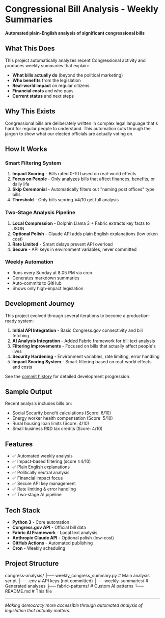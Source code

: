 # Congressional Bill Analysis - Weekly Summaries

**Automated plain-English analysis of significant congressional bills**

## What This Does

This project automatically analyzes recent Congressional activity and produces weekly summaries that explain:

- **What bills actually do** (beyond the political marketing)
- **Who benefits** from the legislation  
- **Real-world impact** on regular citizens
- **Financial costs** and who pays
- **Current status** and next steps

## Why This Exists

Congressional bills are deliberately written in complex legal language that's hard for regular people to understand. This automation cuts through the jargon to show what our elected officials are actually voting on.

## How It Works

### Smart Filtering System
1. **Impact Scoring** - Bills rated 0-10 based on real-world effects
2. **Focus on People** - Only analyzes bills that affect finances, benefits, or daily life
3. **Skip Ceremonial** - Automatically filters out "naming post offices" type bills
4. **Threshold** - Only bills scoring ≥4/10 get full analysis

### Two-Stage Analysis Pipeline
1. **Local Compression** - Dolphin Llama 3 + Fabric extracts key facts to JSON
2. **Optional Polish** - Claude API adds plain English explanations (low token cost)
3. **Rate Limited** - Smart delays prevent API overload
4. **Secure** - API keys in environment variables, never committed

### Weekly Automation
- Runs every Sunday at 8:05 PM via cron
- Generates markdown summaries
- Auto-commits to GitHub
- Shows only high-impact legislation

## Development Journey

This project evolved through several iterations to become a production-ready system:

1. **Initial API Integration** - Basic Congress.gov connectivity and bill fetching
2. **AI Analysis Integration** - Added Fabric framework for bill text analysis  
3. **Filtering Improvements** - Focused on bills that actually affect people's lives
4. **Security Hardening** - Environment variables, rate limiting, error handling
5. **Impact Scoring System** - Smart filtering based on real-world effects and costs

See the [commit history](https://github.com/saument1986/congress-analysis/commits/main) for detailed development progression.

## Sample Output

Recent analysis includes bills on:
- Social Security benefit calculations (Score: 6/10)
- Energy worker health compensation (Score: 5/10) 
- Rural housing loan limits (Score: 4/10)
- Small business R&D tax credits (Score: 4/10)

## Features

- ✅ Automated weekly analysis
- ✅ Impact-based filtering (score ≥4/10)
- ✅ Plain English explanations
- ✅ Politically neutral analysis
- ✅ Financial impact focus
- ✅ Secure API key management
- ✅ Rate limiting & error handling
- ✅ Two-stage AI pipeline

## Tech Stack

- **Python 3** - Core automation
- **Congress.gov API** - Official bill data
- **Fabric AI Framework** - Local text analysis
- **Anthropic Claude API** - Optional polish (low-cost)
- **GitHub Actions** - Automated publishing
- **Cron** - Weekly scheduling

## Project Structure
congress-analysis/
├── weekly_congress_summary.py    # Main analysis script
├── .env                         # API keys (not committed)
├── weekly-summaries/            # Generated analyses
├── fabric-patterns/             # Custom AI patterns
└── README.md                   # This file

---

*Making democracy more accessible through automated analysis of legislation that actually matters.*
